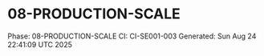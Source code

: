 # 08-PRODUCTION-SCALE
Phase: 08-PRODUCTION-SCALE
CI: CI-SE001-003
Generated: Sun Aug 24 22:41:09 UTC 2025
